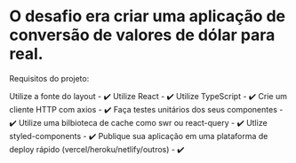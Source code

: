 # O desafio era criar uma aplicação de conversão de valores de dólar para real.

Requisitos do projeto:

Utilize a fonte do layout - ✔️
Utilize React - ✔️
Utilize TypeScript - ✔️
Crie um cliente HTTP com axios - ✔️
Faça testes unitários dos seus componentes - ✔️
Utilize uma bilbioteca de cache como swr ou react-query - ✔️
Utlize styled-components - ✔️
Publique sua aplicação em uma plataforma de deploy rápido (vercel/heroku/netlify/outros) - ✔️
